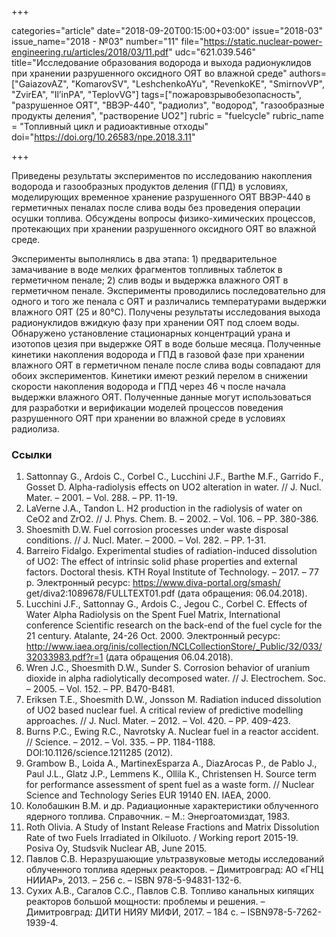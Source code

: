 +++

categories="article"
date="2018-09-20T00:15:00+03:00"
issue="2018-03"
issue_name="2018 - №03"
number="11"
file="https://static.nuclear-power-engineering.ru/articles/2018/03/11.pdf"
udc="621.039.546"
title="Исследование образования водорода и выхода радионуклидов при хранении разрушенного оксидного ОЯТ во влажной среде"
authors=["GaiazovAZ", "KomarovSV", "LeshchenkoAYu", "RevenkoKE", "SmirnovVP", "ZvirЕА", "Il’inPА", "TeplovVG"]
tags=["пожаровзрывобезопасность", "разрушенное ОЯТ", "ВВЭР-440", "радиолиз", "водород", "газообразные продукты деления", "растворение UO2"]
rubric = "fuelcycle"
rubric_name = "Топливный цикл и радиоактивные отходы"
doi="https://doi.org/10.26583/npe.2018.3.11"

+++

Приведены результаты экспериментов по исследованию накопления водорода и газообразных продуктов деления (ГПД) в условиях, моделирующих временное хранение разрушенного ОЯТ ВВЭР-440 в герметичных пеналах после слива воды без проведения операции осушки топлива. Обсуждены вопросы физико-химических процессов, протекающих при хранении разрушенного оксидного ОЯТ во влажной среде.

Эксперименты выполнялись в два этапа: 1) предварительное замачивание в воде мелких фрагментов топливных таблеток в герметичном пенале; 2) слив воды и выдержка влажного ОЯТ в герметичном пенале. Эксперименты проводились последовательно для одного и того же пенала с ОЯТ и различались температурами выдержки влажного ОЯТ (25 и 80°С). Получены результаты исследования выхода радионуклидов вжидкую фазу при хранении ОЯТ под слоем воды. Обнаружено установление стационарных концентраций урана и изотопов цезия при выдержке ОЯТ в воде больше месяца. Полученные кинетики накопления водорода и ГПД в газовой фазе при хранении влажного ОЯТ в герметичном пенале после слива воды совпадают для обоих экспериментов. Кинетики имеют резкий перелом в снижении скорости накопления водорода и ГПД через 46 ч после начала выдержки влажного ОЯТ. Полученные данные могут использоваться для разработки и верификации моделей процессов поведения разрушенного ОЯТ при хранении во влажной среде в условиях радиолиза.

### Ссылки

1. Sattonnay G., Ardois C., Corbel C., Lucchini J.F., Barthe M.F., Garrido F., Gosset D. Alpha-radiolysis effects on UO2 alteration in water. // J. Nucl. Mater. – 2001. – Vol. 288. – PP. 11-19.
2. LaVerne J.A., Tandon L. H2 production in the radiolysis of water on CeO2 and ZrO2. // J. Phys. Chem. B. – 2002. – Vol. 106. – PP. 380-386.
3. Shoesmith D.W. Fuel corrosion processes under waste disposal conditions. // J. Nucl. Mater. – 2000. – Vol. 282. – PP. 1-31.
4. Barreiro Fidalgo. Experimental studies of radiation-induced dissolution of UO2: The effect of intrinsic solid phase properties and external factors. Doctoral thesis. KTH Royal Institute of Technology. – 2017. – 77 p. Электронный ресурс: https://www.diva-portal.org/smash/ get/diva2:1089678/FULLTEXT01.pdf (дата обращения: 06.04.2018).
5. Lucchini J.F., Sattonnay G., Ardois C., Jegou C., Corbel C. Effects of Water Alpha Radiolysis on the Spent Fuel Matrix, International conference Scientific research on the back-end of the fuel cycle for the 21 century. Atalante, 24-26 Oct. 2000. Электронный ресурс: http://www.iaea.org/inis/collection/NCLCollectionStore/_Public/32/033/32033983.pdf?r=1 (дата обращения 06.04.2018).
6. Wren J.C., Shoesmith D.W., Sunder S. Corrosion behavior of uranium dioxide in alpha radiolytically decomposed water. // J. Electrochem. Soc. – 2005. – Vol. 152. – PP. B470-B481.
7. Eriksen T.E., Shoesmith D.W., Jonsson M. Radiation induced dissolution of UO2 based nuclear fuel. A critical review of predictive modelling approaches. // J. Nucl. Mater. – 2012. – Vol. 420. – PP. 409-423.
8. Burns P.C., Ewing R.C., Navrotsky A. Nuclear fuel in a reactor accident. // Science. – 2012. – Vol. 335. – PP. 1184-1188. DOI:10.1126/science.1211285 (2012).
9. Grambow B., Loida A., MartinexEsparza A., DiazArocas P., de Pablo J., Paul J.L., Glatz J.P., Lemmens K., Ollila K., Christensen H. Source term for performance assessment of spent fuel as a waste form. // Nuclear Science and Technology Series EUR 19140 EN. IAEA, 2000.
10. Колобашкин В.М. и др. Радиационные характеристики облученного ядерного топлива. Справочник. – М.: Энергоатомиздат, 1983.
11. Roth Olivia. A Study of Instant Release Fractions and Matrix Dissolution Rate of two Fuels Irradiated in Olkiluoto. / Working report 2015-19. Posiva Oy, Studsvik Nuclear AB, June 2015.
12. Павлов С.В. Неразрушающие ультразвуковые методы исследований облученного топлива ядерных реакторов. – Димитровград: АО «ГНЦ НИИАР», 2013. – 256 с. – ISBN 978-5-94831-132-6.
13. Сухих А.В., Сагалов С.С., Павлов С.В. Топливо канальных кипящих реакторов большой мощности: проблемы и решения. – Димитровград: ДИТИ НИЯУ МИФИ, 2017. – 184 с. – ISBN978-5-7262-1939-4.